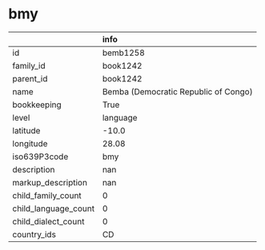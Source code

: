 # bmy
|                      | info                                 |
|:---------------------|:-------------------------------------|
| id                   | bemb1258                             |
| family_id            | book1242                             |
| parent_id            | book1242                             |
| name                 | Bemba (Democratic Republic of Congo) |
| bookkeeping          | True                                 |
| level                | language                             |
| latitude             | -10.0                                |
| longitude            | 28.08                                |
| iso639P3code         | bmy                                  |
| description          | nan                                  |
| markup_description   | nan                                  |
| child_family_count   | 0                                    |
| child_language_count | 0                                    |
| child_dialect_count  | 0                                    |
| country_ids          | CD                                   |